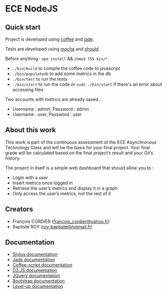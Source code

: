 # ECE NodeJS

## Quick start

Project is developed using [coffee](http://coffeescript.org/) and [jade](http://jade-lang.com/).

Tests are developed using [mocha](http://mochajs.org/) and [should](http://shouldjs.github.io/).

Before anything : `npm install` && `chmod 755 bin/*`

- `./bin/build` to compile the coffee code to javascript
- `./bin/populatedb` to add some metrics in the db
- `./bin/test` to run the tests
- `./bin/start` to run the code or `sudo ./bin/start` if there's an error about accessing files

Two accounts with metrics are already saved :

- Username : admin, Password : admin
- Username : user, Password : user

## About this work

This work is part of the continuous assessment of the ECE Asynchronous Technology
Class and will be the basis for your final project. Your final grade will be
calculated based on the final project’s result and your Git’s history.

The project in itself is a simple web dashboard that should allow you to :

- Login with a user
- Insert metrics once logged in
- Retrieve the user’s metrics and display it in a graph
- Only access the user’s metrics, not the rest of it

## Creators

- François CORDIER (francois_cordier@yahoo.fr)
- Baptiste ROY (roy-baptiste@hotmail.fr)

## Documentation

- [Stylus documentation](https://learnboost.github.io/stylus/)
- [Jade documentation](http://jade-lang.com/)
- [Coffee-script documentation](http://coffeescript.org/)
- [D3.JS documentation](http://d3js.org/)
- [JQuery documentation](http://code.jquery.com)
- [Bootstrap documentation](http://getbootstrap.com/)
- [Level-up documentation](https://github.com/Level/levelup)
